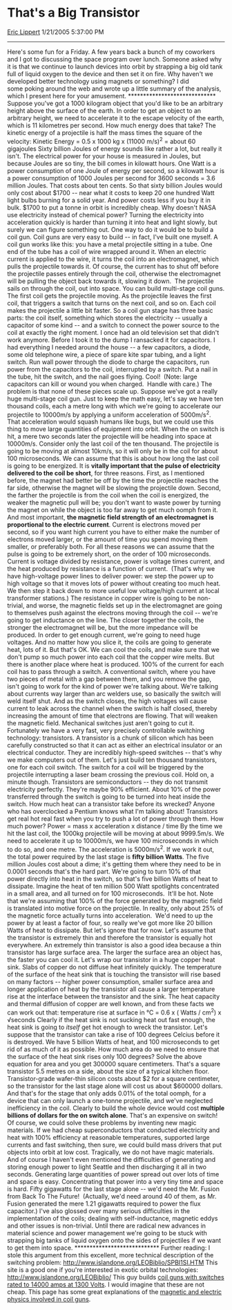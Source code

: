 <div id="page">

# That's a Big Transistor

[Eric Lippert](https://social.msdn.microsoft.com/profile/Eric%20Lippert) 1/21/2005 5:37:00 PM

-----

<div id="content">

Here's some fun for a Friday. A few years back a bunch of my coworkers and I got to discussing the space program over lunch. Someone asked why it is that we continue to launch devices into orbit by strapping a big old tank full of liquid oxygen to the device and then set it on fire. Why haven't we developed better technology using magnets or something? I did some poking around the web and wrote up a little summary of the analysis, which I present here for your amusement. \*\*\*\*\*\*\*\*\*\*\*\*\*\*\*\*\*\*\*\*\*\*\*\*\*\*\*\*\* Suppose you've got a 1000 kilogram object that you'd like to be an arbitrary height above the surface of the earth. In order to get an object to an arbitrary height, we need to accelerate it to the escape velocity of the earth, which is 11 kilometres per second. How much energy does that take? The kinetic energy of a projectile is half the mass times the square of the velocity: Kinetic Energy = 0.5 x 1000 kg x (11000 m/s)<sup>2</sup> = about 60 gigajoules Sixty billion Joules of energy sounds like rather a lot, but really it isn't. The electrical power for your house is measured in Joules, but because Joules are so tiny, the bill comes in kilowatt hours. One Watt is a power consumption of one Joule of energy per second, so a kilowatt hour is a power consumption of 1000 Joules per second for 3600 seconds = 3.6 million Joules. That costs about ten cents. So that sixty billion Joules would only cost about $1700 -- near what it costs to keep 20 one hundred Watt light bulbs burning for a solid year. And power costs less if you buy it in bulk. $1700 to put a tonne in orbit is incredibly cheap. Why doesn't NASA use electricity instead of chemical power? Turning the electricity into acceleration quickly is harder than turning it into heat and light slowly, but surely we can figure something out. One way to do it would be to build a coil gun. Coil guns are very easy to build -- in fact, I've built one myself. A coil gun works like this: you have a metal projectile sitting in a tube. One end of the tube has a coil of wire wrapped around it. When an electric current is applied to the wire, it turns the coil into an electromagnet, which pulls the projectile towards it. Of course, the current has to shut off before the projectile passes entirely through the coil, otherwise the electromagnet will be pulling the object back towards it, slowing it down.  The projectile sails on through the coil, out into space. You can build multi-stage coil guns. The first coil gets the projectile moving. As the projectile leaves the first coil, that triggers a switch that turns on the next coil, and so on. Each coil makes the projectile a little bit faster. So a coil gun stage has three basic parts: the coil itself, something which stores the electricity -- usually a capacitor of some kind -- and a switch to connect the power source to the coil at exactly the right moment. I once had an old television set that didn't work anymore. Before I took it to the dump I ransacked it for capacitors. I had everything I needed around the house -- a few capacitors, a diode, some old telephone wire, a piece of spare kite spar tubing, and a light switch. Run wall power through the diode to charge the capacitors, run power from the capacitors to the coil, interrupted by a switch. Put a nail in the tube, hit the switch, and the nail goes flying. Cool\!  (Note: large capacitors can kill or wound you when charged.  Handle with care.) The problem is that none of these pieces scale up. Suppose we've got a really huge multi-stage coil gun. Just to keep the math easy, let's say we have ten thousand coils, each a metre long with which we're going to accelerate our projectile to 10000m/s by applying a uniform acceleration of 5000m/s<sup>2</sup>. That acceleration would squash humans like bugs, but we could use this thing to move large quantities of equipment into orbit. When the on switch is hit, a mere two seconds later the projectile will be heading into space at 10000m/s. Consider only the last coil of the ten thousand. The projectile is going to be moving at almost 10km/s, so it will only be in the coil for about 100 microseconds. We can assume that this is about how long the last coil is going to be energized. It is **vitally important that the pulse of electricity delivered to the coil be short**, for three reasons. First, as I mentioned before, the magnet had better be off by the time the projectile reaches the far side, otherwise the magnet will be slowing the projectile down. Second, the farther the projectile is from the coil when the coil is energized, the weaker the magnetic pull will be; you don't want to waste power by turning the magnet on while the object is too far away to get much oomph from it. And most important, **the magnetic field strength of an electromagnet is proportional to the electric current**. Current is electrons moved per second, so if you want high current you have to either make the number of electrons moved larger, or the amount of time you spend moving them smaller, or preferably both. For all these reasons we can assume that the pulse is going to be extremely short, on the order of 100 microseconds. Current is voltage divided by resistance, power is voltage times current, and the heat produced by resistance is a function of current.  (That's why we have high-voltage power lines to deliver power: we step the power up to high voltage so that it moves lots of power without creating too much heat. We then step it back down to more useful low voltage/high current at local transformer stations.) The resistance in copper wire is going to be non-trivial, and worse, the magnetic fields set up in the electromagnet are going to themselves push against the electrons moving through the coil -- we're going to get inductance on the line. The closer together the coils, the stronger the electromagnet will be, but the more impedance will be produced. In order to get enough current, we're going to need huge voltages. And no matter how you slice it, the coils are going to generate heat, lots of it. But that's OK. We can cool the coils, and make sure that we don't pump so much power into each coil that the copper wire melts. But there is another place where heat is produced. 100% of the current for each coil has to pass through a switch. A conventional switch, where you have two pieces of metal with a gap between them, and you remove the gap, isn't going to work for the kind of power we're talking about. We're talking about currents way larger than arc welders use, so basically the switch will weld itself shut. And as the switch closes, the high voltages will cause current to leak across the channel when the switch is half closed, thereby increasing the amount of time that electrons are flowing. That will weaken the magnetic field. Mechanical switches just aren't going to cut it. Fortunately we have a very fast, very precisely controllable switching technology: transistors. A transistor is a chunk of silicon which has been carefully constructed so that it can act as either an electrical insulator or an electrical conductor. They are incredibly high-speed switches -- that's why we make computers out of them. Let's just build ten thousand transistors, one for each coil switch. The switch for a coil will be triggered by the projectile interrupting a laser beam crossing the previous coil. Hold on, a minute though. Transistors are semiconductors -- they do not transmit electricity perfectly. They're maybe 90% efficient. About 10% of the power transferred through the switch is going to be turned into heat inside the switch. How much heat can a transistor take before its wrecked? Anyone who has overclocked a Pentium knows what I'm talking about\! Transistors get real hot real fast when you try to push a lot of power through them. How much power? Power = mass x acceleration x distance / time By the time we hit the last coil, the 1000kg projectile will be moving at about 9999.5m/s. We need to accelerate it up to 10000m/s, we have 100 microseconds in which to do so, and one metre. The acceleration is 5000m/s<sup>2</sup>. If we work it out, the total power required by the last stage is **fifty billion Watts**. The five million Joules cost about a dime; it's getting them where they need to be in 0.0001 seconds that's the hard part. We're going to turn 10% of that power directly into heat in the switch, so that's five billion Watts of heat to dissipate. Imagine the heat of ten million 500 Watt spotlights concentrated in a small area, and all turned on for 100 microseconds.  It'll be hot. Note that we're assuming that 100% of the force generated by the magnetic field is translated into motive force on the projectile. In reality, only about 25% of the magnetic force actually turns into acceleration.  We'd need to up the power by at least a factor of four, so really we've got more like 20 billion Watts of heat to dissipate. But let's ignore that for now. Let's assume that the transistor is extremely thin and therefore the transistor is equally hot everywhere. An extremely thin transistor is also a good idea because a thin transistor has large surface area. The larger the surface area an object has, the faster you can cool it. Let's wrap our transistor in a huge copper heat sink. Slabs of copper do not diffuse heat infinitely quickly. The temperature of the surface of the heat sink that is touching the transistor will rise based on many factors -- higher power consumption, smaller surface area and longer application of heat by the transistor all cause a larger temperature rise at the interface between the transistor and the sink. The heat capacity and thermal diffusion of copper are well known, and from these facts we can work out that: temperature rise at surface in ℃ = 0.6 x ( Watts / cm<sup>2</sup>) x √seconds Clearly if the heat sink is not sucking heat out fast enough, the heat sink is going to *itself* get hot enough to wreck the transistor. Let's suppose that the transistor can take a rise of 100 degrees Celcius before it is destroyed. We have 5 billion Watts of heat, and 100 microseconds to get rid of as much of it as possible. How much area do we need to ensure that the surface of the heat sink rises only 100 degrees? Solve the above equation for area and you get 300000 square centimeters. That's a square transistor 5.5 metres on a side, about the size of a typical kitchen floor. Transistor-grade wafer-thin silicon costs about $2 for a square centimeter, so the transistor for the last stage alone will cost us about $600000 dollars. And that's for the stage that only adds 0.01% of the total oomph, for a device that can only launch a one-tonne projectile, and we've neglected inefficiency in the coil. Clearly to build the whole device would cost **multiple billions of dollars for the on switch alone**. That's an expensive on switch\! Of course, we could solve these problems by inventing new magic materials. If we had cheap superconductors that conducted electricity and heat with 100% efficiency at reasonable temperatures, supported large currents and fast switching, then sure, we could build mass drivers that put objects into orbit at low cost. Tragically, we do not have magic materials. And of course I haven't even mentioned the difficulties of generating and storing enough power to light Seattle and then discharging it all in two seconds. Generating large quantities of power spread out over lots of time and space is easy. Concentrating that power into a very tiny time and space is hard. Fifty gigawatts for the last stage alone -- we'd need the Mr. Fusion from Back To The Future\!  (Actually, we'd need around 40 of them, as Mr. Fusion generated the mere 1.21 gigawatts required to power the flux capacitor.) I've also glossed over many serious difficulties in the implementation of the coils; dealing with self-inductance, magnetic eddys and other issues is non-trivial. Until there are radical new advances in material science and power management we're going to be stuck with strapping big tanks of liquid oxygen onto the sides of projectiles if we want to get them into space. \*\*\*\*\*\*\*\*\*\*\*\*\*\*\*\*\*\*\*\*\*\*\*\*\*\*\*\* Further reading: I stole this argument from this excellent, more technical description of the switching problem: [<span class="underline">http://www.islandone.org/LEOBiblio/SPBI1SI.HTM</span>](http://www.islandone.org/LEOBiblio/SPBI1SI.HTM) This site is a good one if you're interested in exotic orbital technologies: [<span class="underline">http://www.islandone.org/LEOBiblio/</span>](http://www.islandone.org/LEOBiblio/) This guy builds [<span class="underline">coil guns with switches rated to 14000 amps at 1300 Volts</span>](http://www.powerlabs.org/coilgun.htm). I would imagine that these are not cheap. This page has some great explanations of the [<span class="underline">magnetic and electric physics involved in coil guns</span>](http://www.coilgun.com/).  

</div>

</div>

